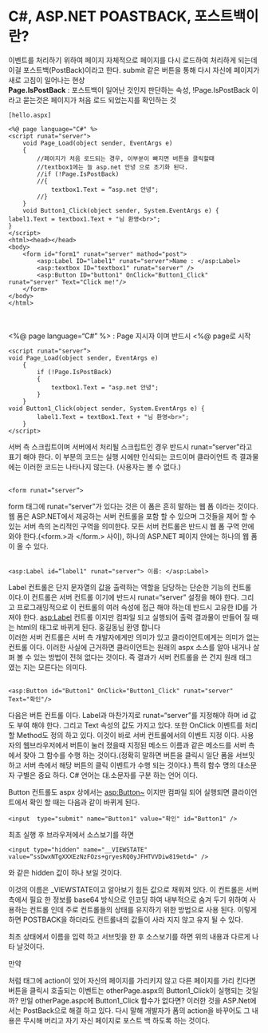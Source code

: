 # C#, ASP.NET POASTBACK, 포스트백이란?

이벤트를 처리하기 위하여 페이지 자체적으로 페이지를 다시 로드하여 처리하게 되는데 이걸 포스트백(PostBack)이라고 한다.
submit 같은 버튼을 통해 다시 자신에 페이지가 새로 고침이 일어나는 현상
<br>
<b>Page.IsPostBack</b> : 포스트백이 일어난 것인지 판단하는 속성, !Page.IsPostBack 이라고 묻는것은 페이지가 처음 로드 되었는지를 확인하는 것

```
[hello.aspx]

<%@ page language="C#" %>
<script runat="server">
    void Page_Load(object sender, EventArgs e)
    {
        //페이지가 처음 로드되는 경우, 이부분이 빠지면 버튼을 클릭할때
        //textbox1에는 늘 asp.net 안녕 으로 초기화 된다. 
        //if (!Page.IsPostBack)
        //{
            textbox1.Text = “asp.net 안녕";
        //}
    }
    void Button1_Click(object sender, System.EventArgs e) {
label1.Text = textbox1.Text + "님 환영<br>";
}
</script>
<html><head></head>
<body>
    <form id="form1" runat="server" mathod="post">
        <asp:Label ID="label1" runat="server">Name : </asp:Label>   
        <asp:textbox ID="textbox1" runat="server" />
        <asp:Button ID="button1" OnClick="Button1_Click" runat="server" Text="Click me!"/>
    </form>
</body>
</html>
```
<br><br>
<%@ page language=“C#” %> : Page 지시자 이며 반드시 <%@ page로 시작

```
<script runat="server“>
void Page_Load(object sender, EventArgs e)
    {
        if (!Page.IsPostBack)
        {
            textbox1.Text = "asp.net 안녕";
        }
    }
void Button1_Click(object sender, System.EventArgs e) {
		label1.Text = textBox1.Text + "님 환영<br>";	
	}
</script>
```

서버 측 스크립트이며 서버에서 처리될 스크립트인 경우 반드시 runat=“server”라고 표기 해야 한다. 이 부분의 코드는 실행 시에만 인식되는 코드이며 클라이언트 측 결과물에는 이러한 코드는 나타나지 않는다. (사용자는 볼 수 없다.)
<br><br>
```
<form runat=“server”>
```
form 태그에 runat=“server”가 있다는 것은 이 폼은  흔히 말하는 웹 폼 이라는 것이다. 웹 폼은 ASP.NET에서 제공하는 서버 컨트롤을 포함 할 수 있으며 그것들을 제어 할 수 있는 서버 측의 논리적인 구역을 의미한다. 모든 서버 컨트롤은 반드시 웹 폼 구역 안에 와야 한다.(<form.>과 </form.> 사이), 하나의 ASP.NET 페이지 안에는 하나의 웹 폼이 올 수 있다.
<br><br>
```
<asp:Label id=“label1" runat="server"> 이름: </asp:Label>
```	
Label 컨트롤은 단지 문자열의 값을 출력하는 역할을 담당하는 단순한 기능의 컨트롤 이다.이 컨트롤은 서버 컨트롤 이기에 반드시 runat=“server” 설정을 해야 한다. 그리고 프로그래밍적으로 이 컨트롤의 여러 속성에 접근 해야 하는데 반드시 고유한 ID를 가져야 한다. <asp:Label> 컨트롤 이지만 컴파일 되고 실행되어 출력 결과물이 만들어 질 때는 html의 <span> 태그로 바뀌게 된다. <span id="Label1">홍길동님 환영 합니다</span>
<br>
이러한 서버 컨트롤은 서버 측 개발자에게만 의미가 있고 클라이언트에게는 의미가 없는 컨트롤 이다. 이러한 사실에 근거하면 클라이언트는 원래의 aspx 소스를 알아 내거나 살펴 볼 수 있는 방법이 전혀 없다는 것이다. 즉 결과가 서버 컨트롤을 쓴 건지 원래 <span> 태그 였는 지는 모른다는 의미다.
<br><br>

```
<asp:Button id="Button1" OnClick="Button1_Click" runat="server" Text="확인"/>
```

다음은 버튼 컨트롤 이다. Label과 마찬가지로 runat=“server”를 지정해야 하며 id 값도 부여 해야 한다. 그리고 Text 속성의 값도 가지고 있다. 또한 OnClick 이벤트를 처리 할 Method도 정의 하고 있다. 이것이 바로 서버 컨트롤에서의 이벤트 지정 이다. 사용자의 웹브라우저에서 버튼이 눌러 졌을때 지정된 메소드 이름과 같은 메소드를 서버 측에서 찾아 그 함수를 수행 하는 것이다.(정확히 말하면 버튼을 클릭시 일단 폼을 서브밋 하고 서버 측에서 해당 버튼의 클릭 이벤트가 수행 되는 것이다.) 특히 함수 명의 대소문자 구별은 중요 하다. C# 언어는 대.소문자를 구분 하는 언어 이다.

Button 컨트롤도 aspx 상에서는 <asp:Button~> 이지만 컴파일 되어 실행되면 클라이언트에서 확인 할 때는 다음과 같이 바뀌게 된다.

```
<input  type="submit" name="Button1" value="확인" id="Button1" />
```

최초 실행 후 브라우저에서 소스보기를 하면 
```
<input type="hidden" name="__VIEWSTATE" value=“ssDwxNTgXXXEzNzFOzs+gryesRQ0yJFHTVVDiw819etd=" />
```
와 같은 hidden 값이 하나 보일 것이다.
	
이것의 이름은 _VIEWSTATE이고 알아보기 힘든 값으로 채워져 있다. 이 컨트롤은 서버측에서 필요 한 정보를 base64 방식으로 인코딩 하여 내부적으로 숨겨 두기 위하여 사용하는 컨트롤 인데 주로 컨트롤들의 상태를 유지하기 위한 방법으로 사용 된다. 이렇게 하면 POSTBACK을 하더라도 컨트롤내의 값들이 사라 지지 않고 유지 될 수 있다.

최초 상태에서 이름을 입력 하고 서브밋을 한 후 소스보기를 하면 위의 내용과 다르게 나타 날것이다. <input type="hidden" name="__VIEWSTATE" value="dXXXXXXXXXXXXXXXXXXX" />


만약 <form action=“otherPage.aspx”> 처럼 태그에 action이 있어 자신의 페이지를 가리키지 않고 다른 페이지를 가리 킨다면 버튼을 클릭시 호출되는 이벤트는 otherPage.aspx의 Button1_Click이 실행되는 것일까? 만일 otherPage.aspc에 Button1_Click 함수가 없다면? 이러한 것을 ASP.Net에서는 PostBack으로 해결 하고 있다. 다시 말해 개발자가 폼의 action을 바꾸어도 그 내용은 무시해 버리고 자기 자신 페이지로 포스트 백 하도록 하는 것이다.
